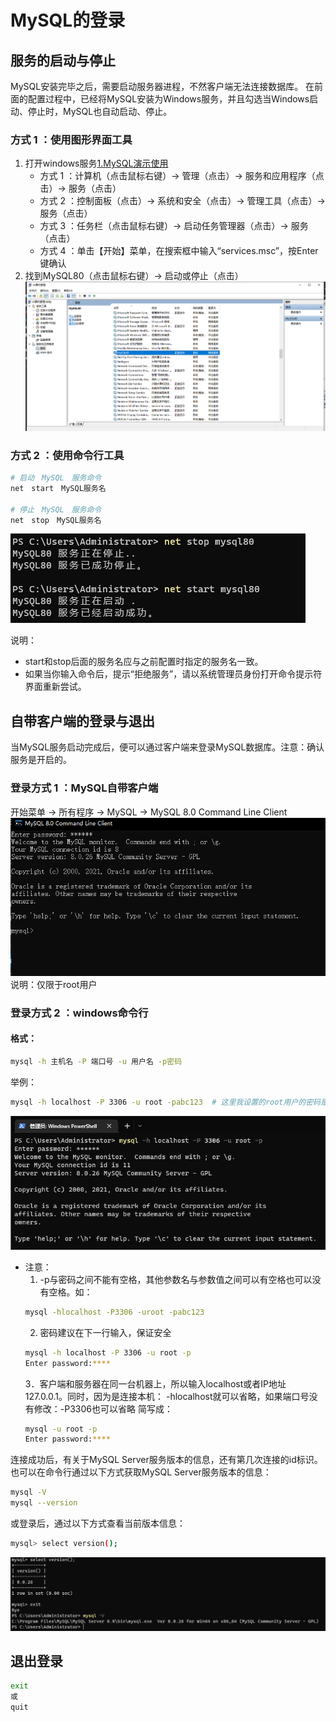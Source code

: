 # MySQL的登录

##  服务的启动与停止

MySQL安装完毕之后，需要启动服务器进程，不然客户端无法连接数据库。
在前面的配置过程中，已经将MySQL安装为Windows服务，并且勾选当Windows启动、停止时，MySQL也自动启动、停止。

### 方式 1 ：使用图形界面工具

1. 打开windows服务[1.MySQL演示使用](MySql基础/1.MySQL演示使用.md)
	- 方式 1 ：计算机（点击鼠标右键）→ 管理（点击）→ 服务和应用程序（点击）→ 服务（点击）
	- 方式 2 ：控制面板（点击）→ 系统和安全（点击）→ 管理工具（点击）→ 服务（点击）
	-  方式 3 ：任务栏（点击鼠标右键）→ 启动任务管理器（点击）→ 服务（点击）
	- 方式 4 ：单击【开始】菜单，在搜索框中输入“services.msc”，按Enter键确认
2. 找到MySQL80（点击鼠标右键）→ 启动或停止（点击）
![](https://raw.githubusercontent.com/Swiftie13st/Figurebed/main/img/202207141441087.png)

### 方式 2 ：使用命令行工具

```bash
# 启动　MySQL　服务命令
net　start　MySQL服务名

# 停止　MySQL　服务命令
net　stop　MySQL服务名
```
![](https://raw.githubusercontent.com/Swiftie13st/Figurebed/main/img/202207141442365.png)

说明：
- start和stop后面的服务名应与之前配置时指定的服务名一致。
- 如果当你输入命令后，提示“拒绝服务”，请以系统管理员身份打开命令提示符界面重新尝试。

## 自带客户端的登录与退出

当MySQL服务启动完成后，便可以通过客户端来登录MySQL数据库。注意：确认服务是开启的。

### 登录方式 1 ：MySQL自带客户端

开始菜单 → 所有程序 → MySQL → MySQL 8.0 Command Line Client
![](https://raw.githubusercontent.com/Swiftie13st/Figurebed/main/img/202207141444175.png)
说明：仅限于root用户

### 登录方式 2 ：windows命令行

#### 格式：
```bash
mysql -h 主机名 -P 端口号 -u 用户名 -p密码
```
举例：
```bash
mysql -h localhost -P 3306 -u root -pabc123  # 这里我设置的root用户的密码是abc123
```

![](https://raw.githubusercontent.com/Swiftie13st/Figurebed/main/img/202207141445876.png)

- 注意：
	1. -p与密码之间不能有空格，其他参数名与参数值之间可以有空格也可以没有空格。如：
	```bash
	mysql -hlocalhost -P3306 -uroot -pabc123
	```
	2. 密码建议在下一行输入，保证安全
	```bash
	mysql -h localhost -P 3306 -u root -p
	Enter password:****
	```
	3．客户端和服务器在同一台机器上，所以输入localhost或者IP地址127.0.0.1。同时，因为是连接本机： -hlocalhost就可以省略，如果端口号没有修改：-P3306也可以省略
	简写成：
	```bash
	mysql -u root -p	
	Enter password:****
	```
连接成功后，有关于MySQL Server服务版本的信息，还有第几次连接的id标识。
也可以在命令行通过以下方式获取MySQL Server服务版本的信息：
```bash
mysql -V
mysql --version
```
或登录后，通过以下方式查看当前版本信息：
```bash
mysql> select version();
```
![](https://raw.githubusercontent.com/Swiftie13st/Figurebed/main/img/202207141448723.png)

## 退出登录
```bash
exit
或
quit
```